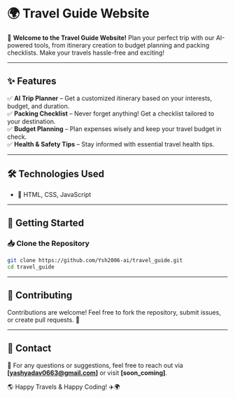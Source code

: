 # 🌍 Travel Guide Website

🚀 **Welcome to the Travel Guide Website!** Plan your perfect trip with our AI-powered tools, from itinerary creation to budget planning and packing checklists. Make your travels hassle-free and exciting!

---

## ✨ Features
✅ **AI Trip Planner** – Get a customized itinerary based on your interests, budget, and duration.  
✅ **Packing Checklist** – Never forget anything! Get a checklist tailored to your destination.  
✅ **Budget Planning** – Plan expenses wisely and keep your travel budget in check.  
✅ **Health & Safety Tips** – Stay informed with essential travel health tips.  


---

## 🛠️ Technologies Used
- 🎨 HTML, CSS, JavaScript 


---

## 🚀 Getting Started
### 📥 Clone the Repository
```bash
git clone https://github.com/Ysh2006-ai/travel_guide.git
cd travel_guide
```

---


## 🤝 Contributing
Contributions are welcome! Feel free to fork the repository, submit issues, or create pull requests. 🚀


---

## 📧 Contact
💌 For any questions or suggestions, feel free to reach out via **[yashyadav0663@gmail.com]** or visit **[soon_coming]**.

🌎 Happy Travels & Happy Coding! ✈️🌍

